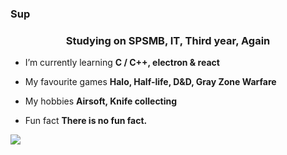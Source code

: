 ### Sup

<h3 align="center">Studying on SPSMB, IT, Third year, Again</h3>

- I’m currently learning **C / C++, electron & react**

- My favourite games **Halo, Half-life, D&D, Gray Zone Warfare**

- My hobbies **Airsoft, Knife collecting**

- Fun fact **There is no fun fact.**

![](https://github.com/MicolopoCZ/Resources/blob/main/print-hello-world-hacker.gif)

<p align="left">
</p>
